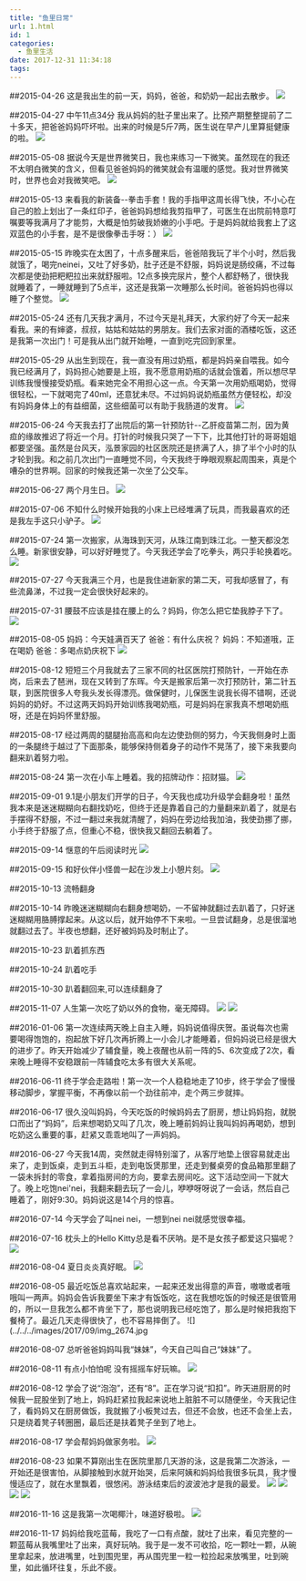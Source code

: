 ```yaml
---
title: "鱼里日常"
url: 1.html
id: 1
categories:
  - 鱼里生活
date: 2017-12-31 11:34:18
tags:
---
```


##2015-04-26
这是我出生的前一天，妈妈，爸爸，和奶奶一起出去散步。
![](../../../images/2017/001.jpg)


##2015-04-27 中午11点34分
我从妈妈的肚子里出来了。比预产期整整提前了二十多天，把爸爸妈妈吓坏啦。出来的时候是5斤7两，医生说在早产儿里算挺健康的啦。
![](../../images/2017/day1.jpg) 

##2015-05-08
据说今天是世界微笑日，我也来练习一下微笑。虽然现在的我还不太明白微笑的含义，但看见爸爸妈妈的微笑就会有温暖的感觉。我对世界微笑时，世界也会对我微笑吧。
![](../../../images/2017/IMG_1227.jpg)

##2015-05-13
来看我的新装备--拳击手套！我的手指甲这周长得飞快，不小心在自己的脸上划出了一条红印子，爸爸妈妈想给我剪指甲了，可医生在出院前特意叮嘱要等我满月了才能剪，大概是怕剪破我娇嫩的小手吧。于是妈妈就给我套上了这双蓝色的小手套，是不是很像拳击手呀：）
![](../../../images/2017/IMG_1317.jpg)

##2015-05-15
昨晚实在太困了，十点多醒来后，爸爸陪我玩了半个小时，然后我就饿了，喝完neinei，又吐了好多奶，肚子还是不舒服，妈妈说是肠绞痛，不过每次都是使劲把粑粑拉出来就舒服啦。12点多换完尿片，整个人都舒畅了，很快我就睡着了，一睡就睡到了5点半，这还是我第一次睡那么长时间。爸爸妈妈也得以睡了个整觉。
![](../../../images/2017/IMG_1305.jpg)

##2015-05-24
还有几天我才满月，不过今天是礼拜天，大家约好了今天一起来看我。来的有婶婆，叔叔，姑姑和姑姑的男朋友。我们去家对面的酒楼吃饭，这还是我第一次出门！可是我从出门就开始睡，一直到吃完回到家里。

##2015-05-29
从出生到现在，我一直没有用过奶瓶，都是妈妈亲自喂我。如今我已经满月了，妈妈担心她要是上班，我不愿意用奶瓶的话就会饿着，所以想尽早训练我慢慢接受奶瓶。看来她完全不用担心这一点。今天第一次用奶瓶喝奶，觉得很轻松，一下就喝完了40ml，还意犹未尽。不过妈妈说奶瓶虽然方便轻松，却没有妈妈身体上的有益细菌，这些细菌可以有助于我肠道的发育。
![](../../../images/2017/IMG_1407.jpg)

##2015-06-24
今天我去打了出院后的第一针预防针--乙肝疫苗第二剂，因为黄疸的缘故推迟了将近一个月。打针的时候我只哭了一下下，比其他打针的哥哥姐姐都要坚强。虽然是台风天，泓景家园的社区医院还是挤满了人，排了半个小时的队才轮到我。和之前几次出门一直睡觉不同，今天我终于睁眼观察起周围来，真是个嘈杂的世界啊。回家的时候我还第一次坐了公交车。


##2015-06-27
两个月生日。
![](../../../images/2017/IMG_1500.jpg)

##2015-07-06
不知什么时候开始我的小床上已经堆满了玩具，而我最喜欢的还是我左手这只小驴子。
![](../../../images/2017/IMG_1554.jpg)

##2015-07-24
第一次搬家，从海珠到天河，从珠江南到珠江北。一整天都没怎么睡。新家很安静，可以好好睡觉了。今天我还学会了吃拳头，两只手轮换着吃。
![](../../../images/2017/IMG_1581.jpg)

##2015-07-27
今天我满三个月，也是我住进新家的第二天，可我却感冒了，有些流鼻涕，不过我一定会很快好起来的。

##2015-07-31
腰鼓不应该是挂在腰上的么？妈妈，你怎么把它垫我脖子下了。
![](../../../images2017/IMG_1619.jpg)

##2015-08-05
妈妈：今天娃满百天了 
爸爸：有什么庆祝？ 
妈妈：不知道哦，正在喝奶 
爸爸：多喝点奶庆祝下
![](../../../images/2017/IMG_1661.jpg)

##2015-08-12
短短三个月我就去了三家不同的社区医院打预防针，一开始在赤岗，后来去了琶洲，现在又转到了东晖。今天是搬家后第一次打预防针，第二针五联，到医院很多人夸我头发长得漂亮。做保健时，儿保医生说我长得不错啊，还说妈妈的奶好。不过这两天妈妈开始训练我喝奶瓶，可是妈妈在家我真不想喝奶瓶呀，还是在妈妈怀里舒服。

##2015-08-17
经过两周的腿腿抬高高和向左边使劲侧的努力，今天我侧身时上面的一条腿终于越过了下面那条，能够保持侧着身子的动作不晃荡了，接下来我要向翻来趴着努力啦。

##2015-08-24
第一次在小车上睡着。我的招牌动作：招财猫。
![](../../../images/2017/IMG_1718.jpg)

##2015-09-01
9.1是小朋友们开学的日子，今天我也成功升级学会翻身啦！虽然我本来是迷迷糊糊向右翻找奶吃，但终于还是靠着自己的力量翻来趴着了，就是右手摆得不舒服，不过一翻过来我就清醒了，妈妈在旁边给我加油，我使劲挪了挪，小手终于舒服了点，但重心不稳，很快我又翻回去躺着了。

##2015-09-14
惬意的午后阅读时光
![](../../images/2017/IMG_1743.jpg) 

##2015-09-15
和好伙伴小怪兽一起在沙发上小憩片刻。
![](../../../images/2017/IMG_1748.jpg)

##2015-10-13 流畅翻身 

##2015-10-14
昨晚迷迷糊糊向右翻身想喝奶，一不留神就翻过去趴着了，只好迷迷糊糊用胳膊撑起来。从这以后，就开始停不下来啦。一旦尝试翻身，总是很溜地就翻过去了。半夜也想翻，还好被妈妈及时制止了。

##2015-10-23 趴着抓东西 

##2015-10-24 趴着吃手 

##2015-10-30 趴着翻回来,可以连续翻身了

##2015-11-07
人生第一次吃了奶以外的食物，毫无障碍。
![](../../../images/2017/IMG_0355.jpg)
![](../../../images/2017/IMG_0354.jpg)

##2016-01-06
第一次连续两天晚上自主入睡，妈妈说值得庆贺。虽说每次也需要喝得饱饱的，抱起放下好几次再折腾上一小会儿才能睡着，但妈妈说已经是很大的进步了。昨天开始减少了辅食量，晚上夜醒也从前一阵的5、6次变成了2次，看来晚上睡得不安稳跟前一阵辅食吃太多有很大关系呢。

##2016-06-11
终于学会走路啦！第一次一个人稳稳地走了10步，终于学会了慢慢移动脚步，掌握平衡，不再像以前一个劲往前冲，走个两三步就摔。

##2016-06-17
很久没叫妈妈，今天吃饭的时候妈妈去了厨房，想让妈妈抱，就脱口而出了“妈妈”，后来想喝奶又叫了几次，晚上睡前妈妈让我叫妈妈再喝奶，想到吃奶这么重要的事，赶紧又乖乖地叫了一声妈妈。

##2016-06-27
今天我14周，突然就走得特别溜了，从客厅地垫上很容易就走出来了，走到饭桌，走到五斗柜，走到电饭煲那里，还走到餐桌旁的食品箱那里翻了一袋未拆封的零食，拿着指房间的方向，要拿去房间吃。这下活动空间一下就大了。晚上吃饱nei'nei，我翻来翻去玩了一会儿，咿咿呀呀说了一会话，然后自己睡着了，刚好9:30。妈妈说这是14个月的惊喜。

##2016-07-14 今天学会了叫nei nei，一想到nei nei就感觉很幸福。

##2016-07-16
枕头上的Hello Kitty总是看不厌呐。是不是女孩子都爱这只猫呢？
![](../../images/2017/IMG_1557.jpg) 

##2016-08-04
夏日炎炎真好眠。
![](../../../images/2017/img_2658.jpg)

##2016-08-05
最近吃饭总喜欢站起来，一起来还发出得意的声音，嗷嗷或者哦哦叫一两声。妈妈会告诉我要坐下来才有饭饭吃，这在我想吃饭的时候还是很管用的，所以一旦我怎么都不肯坐下了，那也说明我已经吃饱了，那么是时候把我抱下餐椅了。最近几天走得很快了，也不容易摔倒了。
![](../../../images/2017/09/img_2674.jpg

##2016-08-07
总听爸爸妈妈叫我“妹妹”，今天自己叫自己“妹妹”了。

##2016-08-11
有点小怕怕呢 没有摇摇车好玩嘛。
![](../../../images/2017/img_3367.jpg)

##2016-08-12
学会了说“泡泡”，还有“8”。正在学习说“扣扣”。昨天进厨房的时候我一屁股坐到了地上，妈妈赶紧拉我起来说地上脏脏不可以随便坐，今天我记住了，看妈妈又在厨房做饭，我就搬了小板凳过去，但还不会放，也还不会坐上去，只是绕着凳子转圈圈，最后还是扶着凳子坐到了地上。

##2016-08-17
学会帮妈妈做家务啦。
![](../../../images/2017/img_3368.jpg)

##2016-08-23
如果不算刚出生在医院里那几天游的泳，这是我第二次游泳，一开始还是很害怕，从脚接触到水就开始哭，后来阿姨和妈妈给我很多玩具，我才慢慢适应了，就在水里飘着，很悠闲。游泳结束后的波波池才是我的最爱。 
![](../../../images/2017/img_3369.jpg)
![](../../../images/2017/img_3371.jpg)
![](../../../images/2017/img_3377.jpg)
![](../../../images/2017/img_3382.jpg)

##2016-11-16
这是我第一次喝椰汁，味道好极啦。
![](../../../images/2017/img_4241.jpg) 

##2016-11-17
妈妈给我吃蓝莓，我吃了一口有点酸，就吐了出来，看见完整的一颗蓝莓从我嘴里吐了出来，真好玩呐。我于是一发不可收拾，吃一颗吐一颗，从碗里拿起来，放进嘴里，吐到围兜里，再从围兜里一粒一粒捡起来放嘴里，吐到碗里，如此循环往复，乐此不疲。
